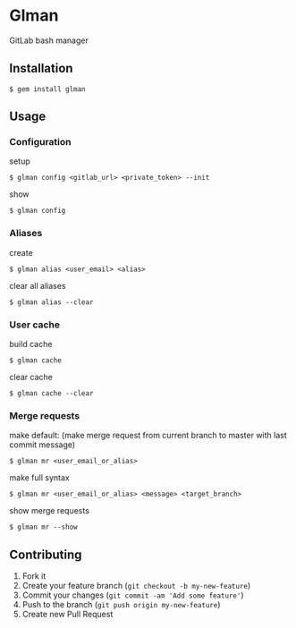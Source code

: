 # Glman

GitLab bash manager

## Installation

    $ gem install glman

## Usage

### Configuration

setup

    $ glman config <gitlab_url> <private_token> --init

show

    $ glman config

### Aliases

create 

    $ glman alias <user_email> <alias>

clear all aliases

    $ glman alias --clear

### User cache

build cache

    $ glman cache

clear cache

    $ glman cache --clear

### Merge requests

make default: (make merge request from current branch to master with last commit message)

    $ glman mr <user_email_or_alias>

make full syntax

    $ glman mr <user_email_or_alias> <message> <target_branch>

show merge requests

    $ glman mr --show


## Contributing

1. Fork it
2. Create your feature branch (`git checkout -b my-new-feature`)
3. Commit your changes (`git commit -am 'Add some feature'`)
4. Push to the branch (`git push origin my-new-feature`)
5. Create new Pull Request
